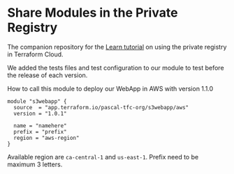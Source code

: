 # Share Modules in the Private Registry

The companion repository for the [Learn tutorial](https://learn.hashicorp.com/tutorials/terraform/module-private-registry-share) on using the private registry in Terraform Cloud.

We added the tests files and test configuration to our module to test before the release of each version. 

How to call this module to deploy our WebApp in AWS with version 1.1.0

```
module "s3webapp" {
  source  = "app.terraform.io/pascal-tfc-org/s3webapp/aws"
  version = "1.0.1"

  name = "namehere"
  prefix = "prefix"
  region = "aws-region"
}
```

Available region are `ca-central-1` and `us-east-1`.
Prefix need to be maximum 3 letters. 